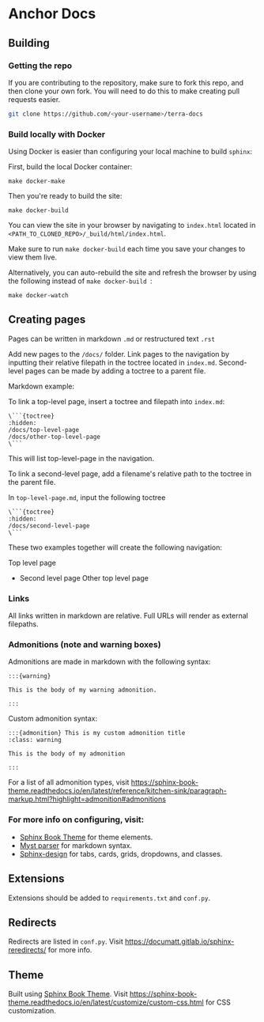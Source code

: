 # Anchor Docs
 
## Building
 
### Getting the repo
 
If you are contributing to the repository, make sure to fork this repo, and then clone your own fork. You will need to do this to make creating pull requests easier.
 
```bash
git clone https://github.com/<your-username>/terra-docs
```
 
### Build locally with Docker
 
Using Docker is easier than configuring your local machine to build `sphinx`:
 
First, build the local Docker container:
 
```
make docker-make
```
 
Then you're ready to build the site:
 
```
make docker-build
```
 
You can view the site in your browser by navigating to `index.html` located in `<PATH_TO_CLONED_REPO>/_build/html/index.html`.
 
Make sure to run `make docker-build` each time you save your changes to view them live.
 
Alternatively, you can auto-rebuild the site and refresh the browser by using the following instead of `make docker-build `:
 
```
make docker-watch
```
 
## Creating pages
 
Pages can be written in markdown `.md` or restructured text `.rst`
 
Add new pages to the `/docs/` folder. Link pages to the navigation by inputting their relative filepath in the toctree located in `index.md`. Second-level pages can be made by adding a toctree to a parent file.
 
Markdown example:
 
To link a top-level page, insert a toctree and filepath into `index.md`:
 
```
\```{toctree}
:hidden:
/docs/top-level-page
/docs/other-top-level-page
\```
```
 
This will list top-level-page in the navigation.
 
To link a second-level page, add a filename's relative path to the toctree in the parent file.
 
In `top-level-page.md`, input the following toctree
 
```
\```{toctree}
:hidden:
/docs/second-level-page
\```
```
 
These two examples together will create the following navigation:
 
Top level page
- Second level page
Other top level page
 
### Links
 
All links written in markdown are relative. Full URLs will render as external filepaths.
 
### Admonitions (note and warning boxes)
 
Admonitions are made in markdown with the following syntax:
 
```
:::{warning}
 
This is the body of my warning admonition.
 
:::
```
 
Custom admonition syntax:
 
```
:::{admonition} This is my custom admonition title
:class: warning
 
This is the body of my admonition
 
:::
```
 
For a list of all admonition types, visit https://sphinx-book-theme.readthedocs.io/en/latest/reference/kitchen-sink/paragraph-markup.html?highlight=admonition#admonitions
 
 
### For more info on configuring, visit:
 
- [Sphinx Book Theme](https://sphinx-book-theme.readthedocs.io/en/stable/) for theme elements.
- [Myst parser](https://myst-parser.readthedocs.io/en/latest/index.html) for markdown syntax.
- [Sphinx-design](https://sphinx-design.readthedocs.io/en/sbt-theme/index.html) for tabs, cards, grids, dropdowns, and classes.
 
## Extensions
 
Extensions should be added to `requirements.txt` and `conf.py`.
 
## Redirects
 
Redirects are listed in `conf.py`. Visit https://documatt.gitlab.io/sphinx-reredirects/ for more info.
 
## Theme
 
Built using [Sphinx Book Theme](https://sphinx-book-theme.readthedocs.io/en/stable/). Visit https://sphinx-book-theme.readthedocs.io/en/latest/customize/custom-css.html for CSS customization.
 
 

